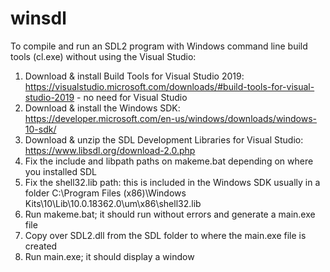 # winsdl

To compile and run an SDL2 program with Windows command line build tools (cl.exe) without using the Visual Studio: 

1. Download & install Build Tools for Visual Studio 2019: https://visualstudio.microsoft.com/downloads/#build-tools-for-visual-studio-2019 - no need for Visual Studio
2. Download & install the Windows SDK: https://developer.microsoft.com/en-us/windows/downloads/windows-10-sdk/
3. Download & unzip the SDL Development Libraries for Visual Studio: https://www.libsdl.org/download-2.0.php
4. Fix the include and libpath paths on makeme.bat depending on where you installed SDL
5. Fix the shell32.lib path: this is included in the Windows SDK usually in a folder C:\Program Files (x86)\Windows Kits\10\Lib\10.0.18362.0\um\x86\shell32.lib
6. Run makeme.bat; it should run without errors and generate a main.exe file
7. Copy over SDL2.dll from the SDL folder to where the main.exe file is created
8. Run main.exe; it should display a window
